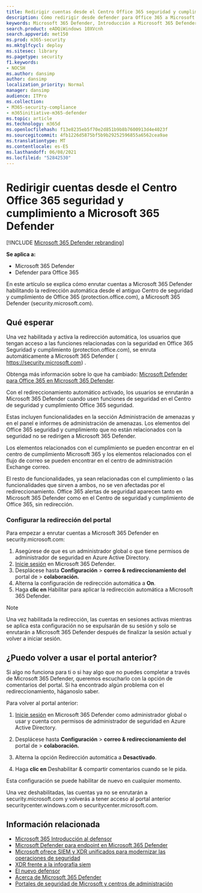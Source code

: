 ```yaml
---
title: Redirigir cuentas desde el Centro Office 365 seguridad y cumplimiento al nuevo Microsoft 365 Defender
description: Cómo redirigir desde defender para Office 365 a Microsoft 365 Defender.
keywords: Microsoft 365 Defender, Introducción a Microsoft 365 Defender, redirección del centro de seguridad
search.product: eADQiWindows 10XVcnh
search.appverid: met150
ms.prod: m365-security
ms.mktglfcycl: deploy
ms.sitesec: library
ms.pagetype: security
f1.keywords:
- NOCSH
ms.author: dansimp
author: dansimp
localization_priority: Normal
manager: dansimp
audience: ITPro
ms.collection:
- M365-security-compliance
- m365initiative-m365-defender
ms.topic: article
ms.technology: m365d
ms.openlocfilehash: f13e8235eb5f70e2d851b9b8b7600913d4e4023f
ms.sourcegitcommit: 4fb1226d5875bf5b9b29252596855a6562cea9ae
ms.translationtype: MT
ms.contentlocale: es-ES
ms.lasthandoff: 06/08/2021
ms.locfileid: "52842530"
---
```

# <a name="redirecting-accounts-from-office-365-security-and-compliance-center-to-microsoft-365-defender"></a>Redirigir cuentas desde el Centro Office 365 seguridad y cumplimiento a Microsoft 365 Defender

[!INCLUDE [Microsoft 365 Defender rebranding](../includes/microsoft-defender.md)]

**Se aplica a:**

- Microsoft 365 Defender
- Defender para Office 365

En este artículo se explica cómo enrutar cuentas a Microsoft 365 Defender habilitando la redirección automática desde el antiguo Centro de seguridad y cumplimiento de Office 365 (protection.office.com), a Microsoft 365 Defender (security.microsoft.com).

## <a name="what-to-expect"></a>Qué esperar
Una vez habilitada y activa la redirección automática, los usuarios que tengan acceso a las funciones relacionadas con la seguridad en Office 365 Seguridad y cumplimiento (protection.office.com), se enruta automáticamente a Microsoft 365 Defender ( https://security.microsoft.com) .  

Obtenga más información sobre lo que ha cambiado: [Microsoft Defender para Office 365 en Microsoft 365 Defender](microsoft-365-security-center-mdo.md).

Con el redireccionamiento automático activado, los usuarios se enrutarán a Microsoft 365 Defender cuando usen funciones de seguridad en el Centro de seguridad y cumplimiento Office 365 seguridad.

Estas incluyen funcionalidades en la sección Administración de amenazas y en el panel e informes de administración de amenazas. Los elementos del Office 365 seguridad y cumplimiento que no están relacionados con la seguridad no se redirigen a Microsoft 365 Defender.

Los elementos relacionados con el cumplimiento se pueden encontrar en el centro de cumplimiento Microsoft 365 y los elementos relacionados con el flujo de correo se pueden encontrar en el centro de administración Exchange correo.

El resto de funcionalidades, ya sean relacionadas con el cumplimiento o las funcionalidades que sirven a ambos, no se ven afectadas por el redireccionamiento. Office 365 alertas de seguridad aparecen tanto en Microsoft 365 Defender como en el Centro de seguridad y cumplimiento de Office 365, sin redirección.  

### <a name="set-up-portal-redirection"></a>Configurar la redirección del portal
Para empezar a enrutar cuentas a Microsoft 365 Defender en security.microsoft.com:

1. Asegúrese de que es un administrador global o que tiene permisos de administrador de seguridad en Azure Active Directory.
2. [Inicie sesión](https://security.microsoft.com/) en Microsoft 365 Defender.
3. Desplácese hasta **Configuración**  >  **correo & redireccionamiento del** portal de  >  **colaboración.**  
4. Alterna la configuración de redirección automática a **On**.
5. Haga **clic en** Habilitar para aplicar la redirección automática a Microsoft 365 Defender.

> [!NOTE]
> Una vez habilitada la redirección, las cuentas en sesiones activas mientras se aplica esta configuración no se expulsarán de su sesión y solo se enrutarán a Microsoft 365 Defender después de finalizar la sesión actual y volver a iniciar sesión.

## <a name="can-i-go-back-to-using-the-former-portal"></a>¿Puedo volver a usar el portal anterior?
Si algo no funciona para ti o si hay algo que no puedes completar a través de Microsoft 365 Defender, queremos escucharlo con la opción de comentarios del portal. Si ha encontrado algún problema con el redireccionamiento, háganoslo saber.

Para volver al portal anterior:

1. [Inicie sesión](https://security.microsoft.com/) en Microsoft 365 Defender como administrador global o usar y cuenta con permisos de administrador de seguridad en Azure Active Directory.

2. Desplácese hasta **Configuración**  >  **correo & redireccionamiento del** portal de  >  **colaboración.**   

3. Alterna la opción Redirección automática a **Desactivado**.

4. Haga **clic en** Deshabilitar & compartir comentarios cuando se le pida.

Esta configuración se puede habilitar de nuevo en cualquier momento.

Una vez deshabilitadas, las cuentas ya no se enrutarán a security.microsoft.com y volverás a tener acceso al portal anterior securitycenter.windows.com o securitycenter.microsoft.com.

## <a name="related-information"></a>Información relacionada
- [Microsoft 365 Introducción al defensor](overview-security-center.md)
- [Microsoft Defender para endpoint en Microsoft 365 Defender](microsoft-365-security-center-mde.md)
- [Microsoft ofrece SIEM y XDR unificados para modernizar las operaciones de seguridad](https://www.microsoft.com/security/blog/?p=91813) 
- [XDR frente a la infografía siem](https://afrait.com/blog/xdr-versus-siem/) 
- [El nuevo defensor](https://afrait.com/blog/the-new-defender/) 
- [Acerca de Microsoft 365 Defender](https://www.microsoft.com/microsoft-365/security/microsoft-365-defender) 
- [Portales de seguridad de Microsoft y centros de administración](portals.md)
